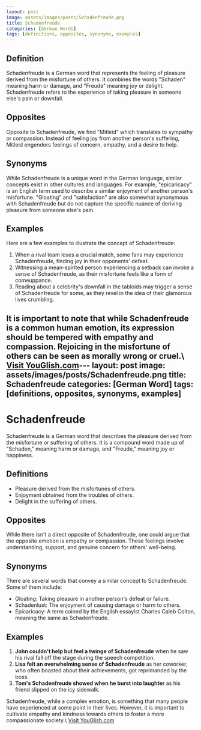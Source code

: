 ```yaml
---
layout: post
image: assets/images/posts/Schadenfreude.png
title: Schadenfreude
categories: [German Words]
tags: [definitions, opposites, synonyms, examples]
---
```


## Definition
Schadenfreude is a German word that represents the feeling of pleasure derived from the misfortune of others. It combines the words "Schaden" meaning harm or damage, and "Freude" meaning joy or delight. Schadenfreude refers to the experience of taking pleasure in someone else's pain or downfall.

## Opposites
Opposite to Schadenfreude, we find "Mitleid" which translates to sympathy or compassion. Instead of feeling joy from another person's suffering, Mitleid engenders feelings of concern, empathy, and a desire to help.

## Synonyms
While Schadenfreude is a unique word in the German language, similar concepts exist in other cultures and languages. For example, "epicaricacy" is an English term used to describe a similar enjoyment of another person's misfortune. "Gloating" and "satisfaction" are also somewhat synonymous with Schadenfreude but do not capture the specific nuance of deriving pleasure from someone else's pain.

## Examples
Here are a few examples to illustrate the concept of Schadenfreude:

1. When a rival team loses a crucial match, some fans may experience Schadenfreude, finding joy in their opponents' defeat.
2. Witnessing a mean-spirited person experiencing a setback can invoke a sense of Schadenfreude, as their misfortune feels like a form of comeuppance.
3. Reading about a celebrity's downfall in the tabloids may trigger a sense of Schadenfreude for some, as they revel in the idea of their glamorous lives crumbling.

It is important to note that while Schadenfreude is a common human emotion, its expression should be tempered with empathy and compassion. Rejoicing in the misfortune of others can be seen as morally wrong or cruel.\ <a id="yg-widget-0" class="youglish-widget" data-query="Schadenfreude" data-lang="german" data-components="8412" data-auto-start="0" data-bkg-color="theme_light" data-title="How%20to%20pronounce%20Schadenfreude%20in%20German"  rel="nofollow" href="https://youglish.com">Visit YouGlish.com</a><script async src="https://youglish.com/public/emb/widget.js" charset="utf-8"></script>---
layout: post
image: assets/images/posts/Schadenfreude.png
title: Schadenfreude
categories: [German Word]
tags: [definitions, opposites, synonyms, examples]
---

# Schadenfreude

Schadenfreude is a German word that describes the pleasure derived from the misfortune or suffering of others. It is a compound word made up of "Schaden," meaning harm or damage, and "Freude," meaning joy or happiness.

## Definitions

- Pleasure derived from the misfortunes of others.
- Enjoyment obtained from the troubles of others.
- Delight in the suffering of others.

## Opposites

While there isn't a direct opposite of Schadenfreude, one could argue that the opposite emotion is empathy or compassion. These feelings involve understanding, support, and genuine concern for others' well-being.

## Synonyms

There are several words that convey a similar concept to Schadenfreude. Some of them include:

- Gloating: Taking pleasure in another person's defeat or failure.
- Schadenlust: The enjoyment of causing damage or harm to others.
- Epicaricacy: A term coined by the English essayist Charles Caleb Colton, meaning the same as Schadenfreude.

## Examples

1. **John couldn't help but feel a twinge of Schadenfreude** when he saw his rival fall off the stage during the speech competition.
2. **Lisa felt an overwhelming sense of Schadenfreude** as her coworker, who often boasted about their achievements, got reprimanded by the boss.
3. **Tom's Schadenfreude showed when he burst into laughter** as his friend slipped on the icy sidewalk.

Schadenfreude, while a complex emotion, is something that many people have experienced at some point in their lives. However, it is important to cultivate empathy and kindness towards others to foster a more compassionate society.\ <a id="yg-widget-0" class="youglish-widget" data-query="Schadenfreude" data-lang="german" data-components="8412" data-auto-start="0" data-bkg-color="theme_light" data-title="How%20to%20pronounce%20Schadenfreude%20in%20German"  rel="nofollow" href="https://youglish.com">Visit YouGlish.com</a><script async src="https://youglish.com/public/emb/widget.js" charset="utf-8"></script>